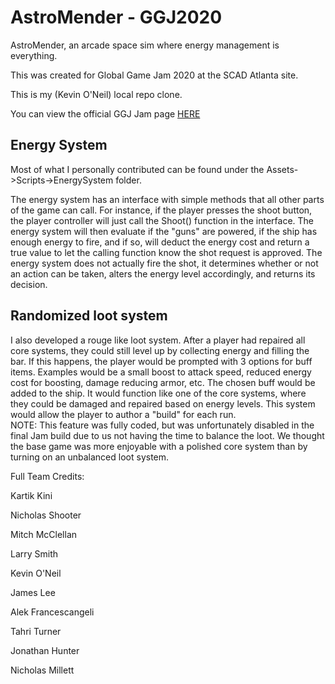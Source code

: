 # AstroMender - GGJ2020

AstroMender, an arcade space sim where energy management is everything.

This was created for Global Game Jam 2020 at the SCAD Atlanta site.  

This is my (Kevin O'Neil) local repo clone.

You can view the official GGJ Jam page [HERE](https://globalgamejam.org/2020/games/astromancer-8)

## Energy System
Most of what I personally contributed can be found under the Assets->Scripts->EnergySystem folder.  

The energy system has an interface with simple methods that all other parts of the game can call. For instance, if the player presses the shoot button, the player controller will just call the Shoot() function in the interface. The energy system will then evaluate if the "guns" are powered, if the ship has enough energy to fire, and if so, will deduct the energy cost and return a true value to let the calling function know the shot request is approved. The energy system does not actually fire the shot, it determines whether or not an action can be taken, alters the energy level accordingly, and returns its decision.  

## Randomized loot system  
I also developed a rouge like loot system. After a player had repaired all core systems, they could still level up by collecting energy and filling the bar. If this happens, the player would be prompted with 3 options for buff items. Examples would be a small boost to attack speed, reduced energy cost for boosting, damage reducing armor, etc. The chosen buff would be added to the ship. It would function like one of the core systems, where they could be damaged and repaired based on energy levels. This system would allow the player to author a "build" for each run.  
NOTE: This feature was fully coded, but was unfortunately disabled in the final Jam build due to us not having the time to balance the loot. We thought the base game was more enjoyable with a polished core system than by turning on an unbalanced loot system.


Full Team Credits:

Kartik Kini

Nicholas Shooter

Mitch McClellan

Larry Smith

Kevin O'Neil

James Lee

Alek Francescangeli

Tahri Turner

Jonathan Hunter

Nicholas Millett